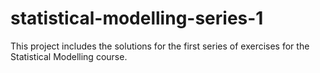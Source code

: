 # statistical-modelling-series-1
This project includes the solutions for the first series of exercises for the Statistical Modelling course.
